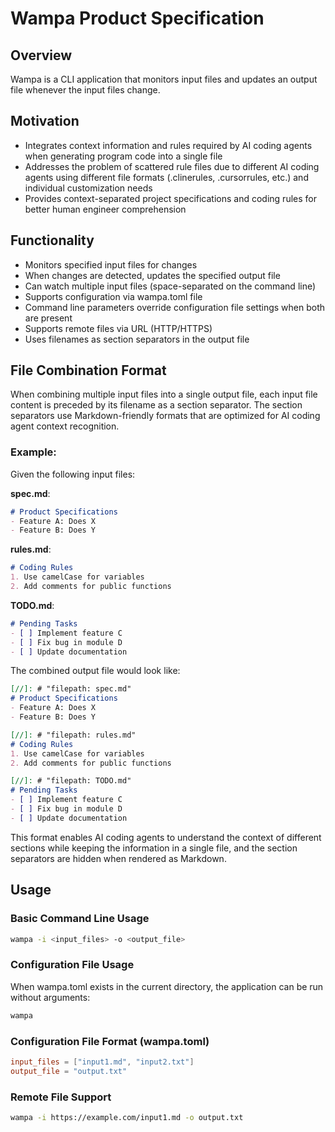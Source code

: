 # Wampa Product Specification

## Overview
Wampa is a CLI application that monitors input files and updates an output file whenever the input files change.

## Motivation
- Integrates context information and rules required by AI coding agents when generating program code into a single file
- Addresses the problem of scattered rule files due to different AI coding agents using different file formats (.clinerules, .cursorrules, etc.) and individual customization needs
- Provides context-separated project specifications and coding rules for better human engineer comprehension

## Functionality
- Monitors specified input files for changes
- When changes are detected, updates the specified output file
- Can watch multiple input files (space-separated on the command line)
- Supports configuration via wampa.toml file
- Command line parameters override configuration file settings when both are present
- Supports remote files via URL (HTTP/HTTPS)
- Uses filenames as section separators in the output file

## File Combination Format
When combining multiple input files into a single output file, each input file content is preceded by its filename as a section separator. The section separators use Markdown-friendly formats that are optimized for AI coding agent context recognition.

### Example:
Given the following input files:

**spec.md**:
```markdown
# Product Specifications
- Feature A: Does X
- Feature B: Does Y
```

**rules.md**:
```markdown
# Coding Rules
1. Use camelCase for variables
2. Add comments for public functions
```

**TODO.md**:
```markdown
# Pending Tasks
- [ ] Implement feature C
- [ ] Fix bug in module D
- [ ] Update documentation
```

The combined output file would look like:

```markdown
[//]: # "filepath: spec.md"
# Product Specifications
- Feature A: Does X
- Feature B: Does Y

[//]: # "filepath: rules.md"
# Coding Rules
1. Use camelCase for variables
2. Add comments for public functions

[//]: # "filepath: TODO.md"
# Pending Tasks
- [ ] Implement feature C
- [ ] Fix bug in module D
- [ ] Update documentation
```

This format enables AI coding agents to understand the context of different sections while keeping the information in a single file, and the section separators are hidden when rendered as Markdown.

## Usage

### Basic Command Line Usage
```bash
wampa -i <input_files> -o <output_file>
```

### Configuration File Usage
When wampa.toml exists in the current directory, the application can be run without arguments:
```bash
wampa
```

### Configuration File Format (wampa.toml)
```toml
input_files = ["input1.md", "input2.txt"]
output_file = "output.txt"
```

### Remote File Support
```bash
wampa -i https://example.com/input1.md -o output.txt
```
